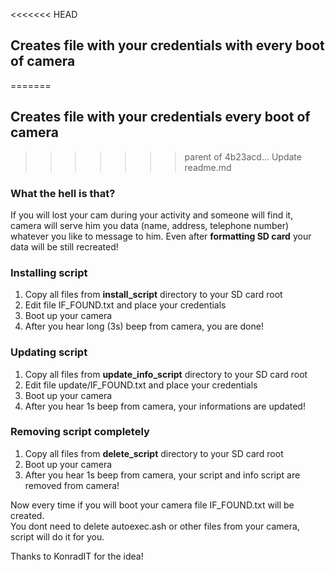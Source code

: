 <<<<<<< HEAD
## Creates file with your credentials with every boot of camera
=======
## Creates file with your credentials every boot of camera
>>>>>>> parent of 4b23acd... Update readme.md

### What the hell is that?  

If you will lost your cam during your activity and someone will find it, camera will serve him you data (name, address, telephone number) whatever you like to message to him.
Even after **formatting SD card** your data will be still recreated!

### Installing script

1. Copy all files from **install_script** directory to your SD card root
2. Edit file IF_FOUND.txt and place your credentials
3. Boot up your camera
4. After you hear long (3s) beep from camera, you are done!

### Updating script

1. Copy all files from **update_info_script** directory to your SD card root
2. Edit file update/IF_FOUND.txt and place your credentials
3. Boot up your camera
4. After you hear 1s beep from camera, your informations are updated!

### Removing script completely

1. Copy all files from **delete_script** directory to your SD card root
2. Boot up your camera
3. After you hear 1s beep from camera, your script and info script are removed from camera!


Now every time if you will boot your camera file IF_FOUND.txt will be created.  
You dont need to delete autoexec.ash or other files from your camera, script will do it for you.

Thanks to KonradIT for the idea!
